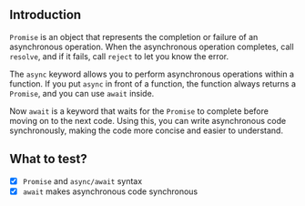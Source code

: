 ## Introduction

`Promise` is an object that represents the completion or failure of an asynchronous operation. When the asynchronous
operation completes, call `resolve`, and if it fails, call `reject` to let you know the error.

The `async` keyword allows you to perform asynchronous operations within a function. If you put `async` in front of a
function, the function always returns a `Promise`, and you can use `await` inside.

Now `await` is a keyword that waits for the `Promise` to complete before moving on to the next code. Using this, you
can write asynchronous code synchronously, making the code more concise and easier to understand.

## What to test?

- [x] `Promise` and `async/await` syntax
- [x] `await` makes asynchronous code synchronous
